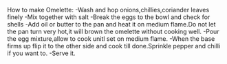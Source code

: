 How to make Omelette:
-Wash and hop onions,chillies,coriander leaves finely
-Mix together with salt
-Break the eggs to the bowl and check for shells
-Add oil or butter to the pan and heat it on medium flame.Do not let the pan turn very hot,it will brown the omelette without cooking well.
-Pour the egg mixture,allow to cook unitl set on medium flame.
-When the base firms up flip it to the other side and cook till done.Sprinkle pepper and chilli if you want to.
-Serve it.